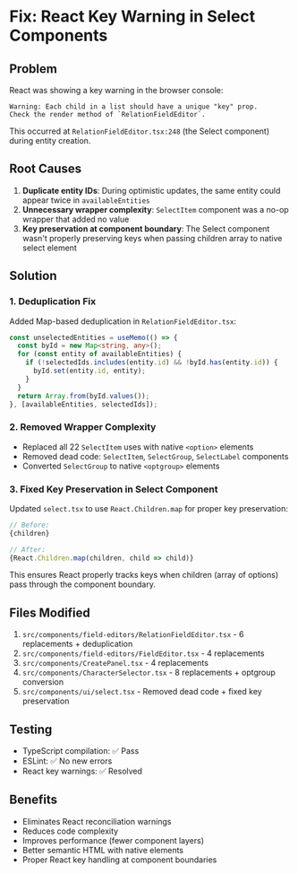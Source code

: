 # Fix: React Key Warning in Select Components

## Problem
React was showing a key warning in the browser console:
```
Warning: Each child in a list should have a unique "key" prop.
Check the render method of `RelationFieldEditor`. 
```

This occurred at `RelationFieldEditor.tsx:248` (the Select component) during entity creation.

## Root Causes
1. **Duplicate entity IDs**: During optimistic updates, the same entity could appear twice in `availableEntities`
2. **Unnecessary wrapper complexity**: `SelectItem` component was a no-op wrapper that added no value
3. **Key preservation at component boundary**: The Select component wasn't properly preserving keys when passing children array to native select element

## Solution

### 1. Deduplication Fix
Added Map-based deduplication in `RelationFieldEditor.tsx`:
```typescript
const unselectedEntities = useMemo(() => {
  const byId = new Map<string, any>();
  for (const entity of availableEntities) {
    if (!selectedIds.includes(entity.id) && !byId.has(entity.id)) {
      byId.set(entity.id, entity);
    }
  }
  return Array.from(byId.values());
}, [availableEntities, selectedIds]);
```

### 2. Removed Wrapper Complexity
- Replaced all 22 `SelectItem` uses with native `<option>` elements
- Removed dead code: `SelectItem`, `SelectGroup`, `SelectLabel` components
- Converted `SelectGroup` to native `<optgroup>` elements

### 3. Fixed Key Preservation in Select Component
Updated `select.tsx` to use `React.Children.map` for proper key preservation:
```typescript
// Before:
{children}

// After:
{React.Children.map(children, child => child)}
```

This ensures React properly tracks keys when children (array of options) pass through the component boundary.

## Files Modified
1. `src/components/field-editors/RelationFieldEditor.tsx` - 6 replacements + deduplication
2. `src/components/field-editors/FieldEditor.tsx` - 4 replacements
3. `src/components/CreatePanel.tsx` - 4 replacements  
4. `src/components/CharacterSelector.tsx` - 8 replacements + optgroup conversion
5. `src/components/ui/select.tsx` - Removed dead code + fixed key preservation

## Testing
- TypeScript compilation: ✅ Pass
- ESLint: ✅ No new errors
- React key warnings: ✅ Resolved

## Benefits
- Eliminates React reconciliation warnings
- Reduces code complexity
- Improves performance (fewer component layers)
- Better semantic HTML with native elements
- Proper React key handling at component boundaries